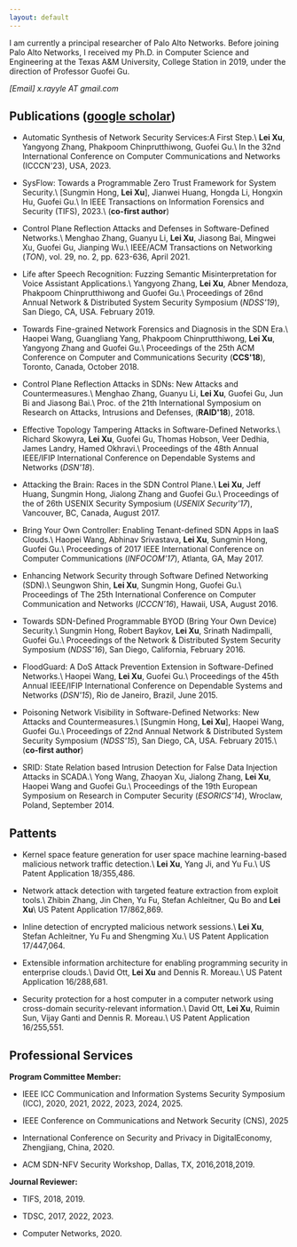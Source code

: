 ```yaml
---
layout: default
---
```


I am currently a principal researcher of Palo Alto Networks. 
Before joining Palo Alto Networks, I received my Ph.D. in Computer Science and Engineering at the Texas A&M University, College Station in 2019, under the direction of Professor Guofei Gu.


<em>[Email]   x.rayyle AT gmail.com </em>


## Publications ([google scholar](https://scholar.google.com/citations?user=c5prrg8AAAAJ&hl=en))

- Automatic Synthesis of Network Security Services:A First Step.\\
**Lei Xu**, Yangyong Zhang, Phakpoom Chinprutthiwong, Guofei Gu.\\
In the 32nd International Conference on Computer Communications and Networks (ICCCN'23), USA, 2023.


- SysFlow: Towards a Programmable Zero Trust Framework for System Security.\\
[Sungmin Hong, **Lei Xu**], Jianwei Huang, Hongda Li, Hongxin Hu, Guofei Gu.\\
In IEEE Transactions on Information Forensics and Security (TIFS), 2023.\\
(**co-first author**)

- Control Plane Reflection Attacks and Defenses in Software-Defined Networks.\\
Menghao Zhang, Guanyu Li, **Lei Xu**, Jiasong Bai, Mingwei Xu, Guofei Gu, Jianping Wu.\\
IEEE/ACM Transactions on Networking (*TON*), vol. 29, no. 2, pp. 623-636, April 2021.

- Life after Speech Recognition: Fuzzing Semantic Misinterpretation for Voice Assistant Applications.\\
Yangyong Zhang, **Lei Xu**, Abner Mendoza, Phakpoom Chinprutthiwong and Guofei Gu.\\
Proceedings of 26nd Annual Network & Distributed System Security Symposium (*NDSS'19*), San Diego, CA, USA. February 2019. 

- Towards Fine-grained Network Forensics and Diagnosis in the SDN Era.\\
Haopei Wang, Guangliang Yang, Phakpoom Chinprutthiwong, **Lei Xu**, Yangyong Zhang and Guofei Gu.\\
Proceedings of the 25th  ACM Conference on Computer and Communications Security (**CCS'18**), Toronto, Canada, October 2018.

- Control Plane Reflection Attacks in SDNs: New Attacks and Countermeasures.\\
Menghao Zhang, Guanyu Li, **Lei Xu**, Guofei Gu, Jun Bi and Jiasong Bai.\\
Proc. of the 21th International Symposium on Research on Attacks, Intrusions and Defenses, (**RAID'18**), 2018.

- Effective Topology Tampering Attacks in Software-Defined Networks.\\
Richard Skowyra, **Lei Xu**, Guofei Gu, Thomas Hobson, Veer Dedhia, James Landry, Hamed Okhravi.\\
Proceedings of the 48th Annual IEEE/IFIP International Conference on Dependable Systems and Networks (*DSN'18*).

- Attacking the Brain: Races in the SDN Control Plane.\\
**Lei Xu**, Jeff Huang, Sungmin Hong, Jialong Zhang and Guofei Gu.\\
Proceedings of the of 26th USENIX Security Symposium (*USENIX Security'17*), Vancouver, BC, Canada, August 2017.

- Bring Your Own Controller: Enabling Tenant-defined SDN Apps in IaaS Clouds.\\
Haopei Wang, Abhinav Srivastava, **Lei Xu**, Sungmin Hong, Guofei Gu.\\
Proceedings of 2017 IEEE International Conference on Computer Communications (*INFOCOM'17*), Atlanta, GA, May 2017.

- Enhancing Network Security through Software Defined Networking (SDN).\\
Seungwon Shin, **Lei Xu**, Sungmin Hong, Guofei Gu.\\
Proceedings of The 25th International Conference on Computer Communication and Networks (*ICCCN’16*), Hawaii, USA, August 2016.

- Towards SDN-Defined Programmable BYOD (Bring Your Own Device) Security.\\
Sungmin Hong, Robert Baykov, **Lei Xu**, Srinath Nadimpalli, Guofei Gu.\\
Proceedings of the Network & Distributed System Security Symposium (*NDSS'16*), San Diego, California, February 2016.

- FloodGuard: A DoS Attack Prevention Extension in Software-Defined Networks.\\
Haopei Wang, **Lei Xu**, Guofei Gu.\\
Proceedings of the 45th Annual IEEE/IFIP International Conference on Dependable Systems and Networks (*DSN'15*), Rio de Janeiro, Brazil, June 2015.

- Poisoning Network Visibility in Software-Defined Networks: New Attacks and Countermeasures.\\
[Sungmin Hong, **Lei Xu**], Haopei Wang, Guofei Gu.\\
Proceedings of 22nd Annual Network & Distributed System Security Symposium (*NDSS'15*), San Diego, CA, USA. February 2015.\\
(**co-first author**)

- SRID: State Relation based Intrusion Detection for False Data Injection Attacks in SCADA.\\
Yong Wang, Zhaoyan Xu, Jialong Zhang, **Lei Xu**, Haopei Wang and Guofei Gu.\\
Proceedings of the 19th European Symposium on Research in Computer Security (*ESORICS'14*), Wroclaw, Poland, September 2014.


## Pattents

- Kernel space feature generation for user space machine learning-based malicious network traffic detection.\\
**Lei Xu**, Yang Ji, and Yu Fu.\\
US Patent Application 18/355,486.

- Network attack detection with targeted feature extraction from exploit tools.\\
Zhibin Zhang, Jin Chen, Yu Fu, Stefan Achleitner, Qu Bo and **Lei Xu**\\
US Patent Application 17/862,869.

- Inline detection of encrypted malicious network sessions.\\
**Lei Xu**, Stefan Achleitner, Yu Fu and Shengming Xu.\\
US Patent Application 17/447,064.

- Extensible information architecture for enabling programming security in enterprise clouds.\\
David Ott, **Lei Xu** and Dennis R. Moreau.\\
US Patent Application 16/288,681.

- Security protection for a host computer in a computer network using cross-domain security-relevant information.\\
David Ott, **Lei Xu**, Ruimin Sun, Vijay Ganti and Dennis R. Moreau.\\
US Patent Application 16/255,551.

## Professional Services

**Program Committee Member:**

- IEEE ICC Communication and Information Systems Security Symposium (ICC), 2020, 2021, 2022, 2023, 2024, 2025.

- IEEE Conference on Communications and Network Security (CNS), 2025
 
- International  Conference  on  Security  and  Privacy  in  DigitalEconomy, Zhengjiang, China, 2020.

- ACM SDN-NFV Security Workshop,  Dallas, TX, 2016,2018,2019.

**Journal Reviewer:**

- TIFS, 2018, 2019.

- TDSC, 2017, 2022, 2023.
 
- Computer Networks, 2020.




